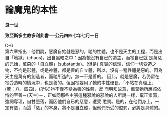 # 論魔鬼的本性


**良一世**

**致亞斯多主教多利此書──公元四四七年七月一日**





C-6  
第六章指出：他們說，惡魔自始就是惡的，祂的性體，也不是天主的工程，而是出自「地獄」(chaos)，出自黑暗之中：因為牠沒有自已的造主，而牠自已就
是萬惡的元始，萬惡的「自立體」(substantia)。(但是) 
真實的信理，信仰一切受造之物，不拘是形體，或是神體，都是善的自立體，所以，沒有一種性體是惡的。因為天主是萬有的創造者，而祂所造的，無一不是善的。
因此，就是惡魔，若仍留在牠受造時的情況中，也是善的。但因牠妄用了牠的本性優長，「不站在真理上」(若：八，四四)，(所以)牠不僅不變為善的性體，反
而明知故意，離棄牠所應該依恃的至善－(天主)－，正如同那些主張這種邪說的邪說的人所說一樣，棄正崇邪，強詞奪理，自甘墮落，而因他們自已的惡意，遭受
懲罰。是的，在他們身上，一定有惡，而這「惡」的本身，將不是自立體，但他們所受的懲罰，必將是具體的。

